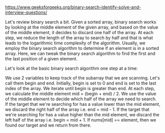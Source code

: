 https://www.geeksforgeeks.org/binary-search-identify-solve-and-interview-questions/

Let's review binary search a bit. Given a sorted array, binary search works by looking at the middle element of the given array, and based on the value of the middle element, it decides to discard one half of the array. At each step, we reduce the length of the array to search by half and that is what leads to the logarithmic time complexity of the algorithm. Usually, we employ the binary search algorithm to determine if an element is in a sorted array. Here, we can tweak the binary search algorithm to find the first and the last position of a given element.


Let's look at the basic binary search algorithm one step at a time:


We use 2 variables to keep track of the subarray that we are scanning. Let's call them begin and end. Initially, begin is set to 0 and end is set to the last index of the array.
We iterate until begin is greater than end.
At each step, we calculate the middle element mid = (begin + end) / 2. We use the value of the middle element to decide which half of the array we need to search.
If the target that we're searching for has a value lower than the mid element, we discard the right half of the array i.e. end = mid - 1.
If the target that we're searching for has a value higher than the mid element, we discard the left half of the array i.e. begin = mid + 1.
If nums[mid] == element, then we found our target and we return from there.
